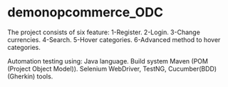 # demonopcommerce_ODC
The project consists of six feature:
1-Register.
2-Login.
3-Change currencies.
4-Search.
5-Hover categories.
6-Advanced method to hover categories.

Automation testing using:
Java language.
Build system Maven (POM (Project Object Model)).
Selenium WebDriver, TestNG, Cucumber(BDD)(Gherkin) tools.
